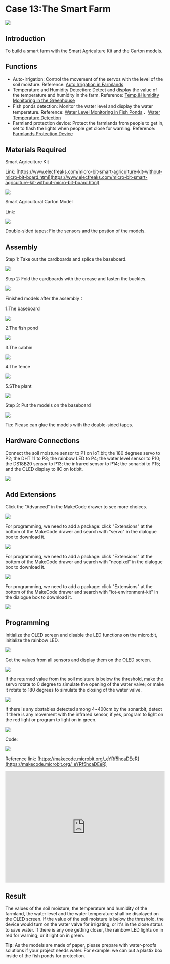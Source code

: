 # Case 13:The Smart Farm

![](./images/microbit-Smart-Agriculture-Kit-13-01.png)

##  Introduction

To build a smart farm with the Smart Agriculture Kit and the Carton models. 

##  Functions


- Auto-irrigation: Control the movement of the servos with the level of the soil moisture. 
    Reference: [Auto Irrigation in Farmlands](https://www.elecfreaks.com/learn-en/microbitKit/smart_agriculture_kit/microbit-Smart-Agriculture-Kit-case-01.html)
- Temperature and Humidity Detection: Detect and display the value of the temperature and humidity in the farm. 
    Reference: [Temp.&Humidity Monitoring in the Greenhouse](https://www.elecfreaks.com/learn-en/microbitKit/smart_agriculture_kit/microbit-Smart-Agriculture-Kit-case-02.html)
- Fish ponds detection: Monitor the water level and display the water temperature. 
    Reference: [Water Level Monitoring in Fish Ponds](https://www.elecfreaks.com/learn-en/microbitKit/smart_agriculture_kit/microbit-Smart-Agriculture-Kit-case-10.html) 、[Water Temperature Detection](hhttps://www.elecfreaks.com/learn-en/microbitKit/smart_agriculture_kit/microbit-Smart-Agriculture-Kit-case-05.html)
- Farmland protection device: Protect the farmlands from people to get in, set to flash the lights when people get close for warning. 
    Reference: [Farmlands Protection Device](https://www.elecfreaks.com/learn-en/microbitKit/smart_agriculture_kit/microbit-Smart-Agriculture-Kit-case-04.html)


## Materials Required

Smart Agriculture Kit

Link: [https://www.elecfreaks.com/micro-bit-smart-agriculture-kit-without-micro-bit-board.html](https://www.elecfreaks.com/micro-bit-smart-agriculture-kit-without-micro-bit-board.html)

![](./images/microbit-Smart-Agriculture-Kit-case-01-02.png)

Smart Agricultural Carton Model

Link: []()

![](./images/microbit-Smart-Agriculture-Kit-13-02.png)

Double-sided tapes: Fix the sensors and the postion of the models. 

## Assembly

Step 1: Take out the cardboards and splice the baseboard. 

![](./images/microbit-Smart-Agriculture-Kit-13-03.png)

Step 2: Fold the cardboards with the crease and fasten the buckles. 

![](./images/microbit-Smart-Agriculture-Kit-13-04.png)

Finished models after the assembly：

1.The baseboard 
  
  ![](./images/microbit-Smart-Agriculture-Kit-13-05.png)
  
2.The fish pond
  
  ![](./images/microbit-Smart-Agriculture-Kit-13-06.png)
  
3.The cabbin
  
  ![](./images/microbit-Smart-Agriculture-Kit-13-07.png)
  
4.The fence
  
  ![](./images/microbit-Smart-Agriculture-Kit-13-08.png)
  
5.SThe plant
  
  ![](./images/microbit-Smart-Agriculture-Kit-13-09.png)

Step 3: Put the models on the baseboard

![](./images/microbit-Smart-Agriculture-Kit-13-10.png)

Tip: Please can glue the models with the double-sided tapes. 

## Hardware Connections 

Connect the soil moisture sensor to P1 on IoT:bit; 
the 180 degrees servo to P2; 
the DHT 11 to P3;
the rainbow LED to P4;
the water level sensor to P10;
the DS18B20 sensor to P13;
the infrared sensor to P14;
the sonar:bi to P15;
and the OLED display to IIC on Iot:bit. 

![](./images/microbit-Smart-Agriculture-Kit-13-11.png)

## Add Extensions
Click the "Advanced" in the MakeCode drawer to see more choices. 

![](./images/microbit-Smart-Agriculture-Kit-case-01-04.png)

For programming, we need to add a package: click "Extensions" at the bottom of the MakeCode drawer and search with "servo" in the dialogue box to download it. 

![](./images/microbit-Smart-Agriculture-Kit-case-01-06.png)

For programming, we need to add a package: click "Extensions" at the bottom of the MakeCode drawer and search with "neopixel" in the dialogue box to download it. 

![](./images/microbit-Smart-Agriculture-Kit-case-03-06.png)

For programming, we need to add a package: click "Extensions" at the bottom of the MakeCode drawer and search with "iot-environment-kit" in the dialogue box to download it. 

![](./images/microbit-Smart-Agriculture-Kit-case-01-05.png)

## Programming

Initialize the OLED screen and disable the LED functions on the micro:bit, initialize the rainbow LED. 

![](./images/microbit-Smart-Agriculture-Kit-13-12.png)

Get the values from all sensors and display them on the OLED screen. 

![](./images/microbit-Smart-Agriculture-Kit-13-13.png)

If the returned value from the soil moisture is below the threshold, make the servo rotate to 0 degree to simulate the opening of the water valve; or make it rotate to 180 degrees to simulate the closing of the water valve. 

![](./images/microbit-Smart-Agriculture-Kit-13-14.png)

If there is any obstables detected among 4~400cm by the sonar:bit, detect if there is any movement with the infrared sensor, if yes, program to light on the red light or program to light on in green. 

![](./images/microbit-Smart-Agriculture-Kit-13-15.png)

Code:

![](./images/microbit-Smart-Agriculture-Kit-13-16.png)


Reference link: [https://makecode.microbit.org/_eYRf5hcaDEeR](https://makecode.microbit.org/_eYRf5hcaDEeR)

<div style="position:relative;height:0;padding-bottom:70%;overflow:hidden;">
<iframe style="position:absolute;top:0;left:0;width:100%;height:100%;" src="https://makecode.microbit.org/#_eYRf5hcaDEeR" frameborder="0" sandbox="allow-popups allow-forms allow-scripts allow-same-origin">
</iframe>
</div>  

##  Result
The values of the soil moisture, the temperature and humidity of the farmland, the water level and the water temperature shall be displayed on the OLED screen. 
If the value of the soil moisture is below the threshold, the device would turn on the water valve for irrigating; or it's in the close status to save water. 
If there is any one getting closer, the rainbow LED lights on in red for warning; or it light on in green. 

**Tip**: As the models are made of paper, please prepare with water-proofs solutions if your project needs water. For example: we can put a plastix box inside of the fish ponds for protection. 



